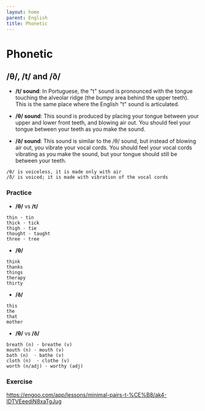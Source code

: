 ```yaml
---
layout: home
parent: English
title: Phonetic
---
```


# Phonetic

## /θ/, /t/ and /ð/

- **/t/ sound**: In Portuguese, the "t" sound is pronounced with the tongue touching the alveolar ridge (the bumpy area behind the upper teeth). This is the same place where the English "t" sound is articulated.

- **/θ/ sound**: This sound is produced by placing your tongue between your upper and lower front teeth, and blowing air out. You should feel your tongue between your teeth as you make the sound.

- **/ð/ sound**: This sound is similar to the /θ/ sound, but instead of blowing air out, you vibrate your vocal cords. You should feel your vocal cords vibrating as you make the sound, but your tongue should still be between your teeth.


```
/θ/ is voiceless, it is made only with air 
/ð/ is voiced; it is made with vibration of the vocal cords
```

### Practice

- **/θ/** vs **/t/**

```
thin · tin
thick · tick
thigh · tie
thought · taught
three · tree
```

- **/θ/**

```
think
thanks
things
therapy
thirty
```

- **/ð/**

```
this
the
that
mother
```

- **/θ/** vs **/ð/**

```
breath (n) · breathe (v)
mouth (n) · mouth (v)
bath (n)  · bathe (v)
cloth (n)  · clothe (v)
worth (n/adj) · worthy (adj)
```

### Exercise

<https://engoo.com/app/lessons/minimal-pairs-t-%CE%B8/ak4-IDTVEeediN8xaTgJug>

